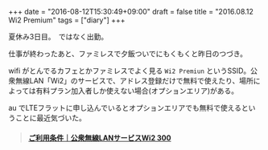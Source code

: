 +++
date = "2016-08-12T15:30:49+09:00"
draft = false
title = "2016.08.12 Wi2 Premium"
tags = ["diary"]
+++

夏休み3日目。　ではなく出勤。

<!--more-->

仕事が終わったあと、ファミレスで夕飯ついでにもくもくと昨日のつづき。  

wifi がとんでるカフェとかファミレスでよく見る `Wi2 Premiun` というSSID。公衆無線LAN「Wi2」のサービスで、アドレス登録だけで無料で使えたり、場所によっては有料プラン加入者しか使えない場合(オプションエリア)がある。

au でLTEフラットに申し込んでいるとオプションエリアでも無料で使えるということに最近気づいた。

<blockquote class="embedly-card" data-card-key="916e111541fe433792c1330eb7eba55b" data-card-type="article-full"><h4><a href="https://service2.wi2.ne.jp/wi2was/userAgreement?crplanid=aumdpay">ご利用条件｜公衆無線LANサービスWi2 300</a></h4></blockquote>
<script async src="//cdn.embedly.com/widgets/platform.js" charset="UTF-8"></script>
